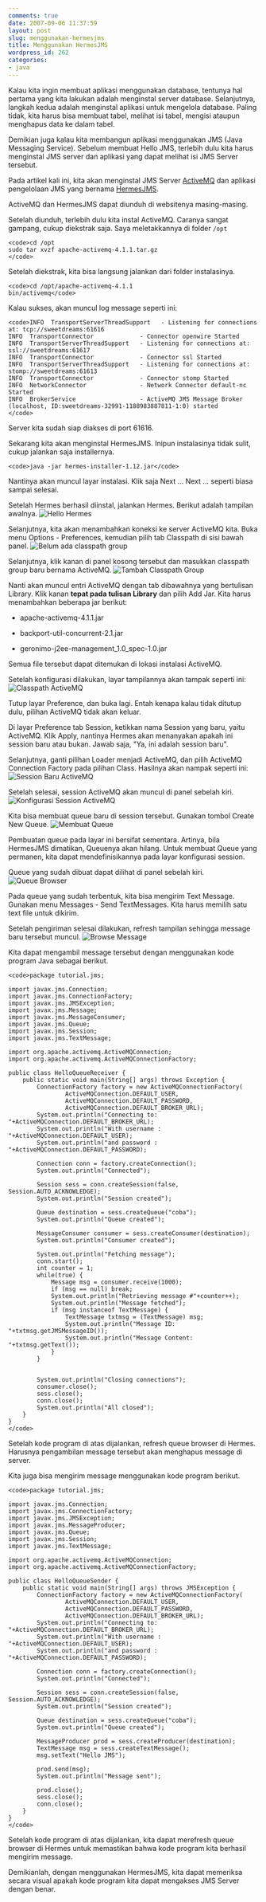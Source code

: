 ```yaml
---
comments: true
date: 2007-09-06 11:37:59
layout: post
slug: menggunakan-hermesjms
title: Menggunakan HermesJMS
wordpress_id: 262
categories:
- java
---
```


Kalau kita ingin membuat aplikasi menggunakan database, tentunya hal pertama yang kita lakukan adalah menginstal server database. Selanjutnya, langkah kedua adalah menginstal aplikasi untuk mengelola database. Paling tidak, kita harus bisa membuat tabel, melihat isi tabel, mengisi ataupun menghapus data ke dalam tabel. 

Demikian juga kalau kita membangun aplikasi menggunakan JMS (Java Messaging Service). Sebelum membuat Hello JMS, terlebih dulu kita harus menginstal JMS server dan aplikasi yang dapat melihat isi JMS Server tersebut. 

Pada artikel kali ini, kita akan menginstal JMS Server [ActiveMQ](http://activemq.apache.org/) dan aplikasi pengelolaan JMS yang bernama [HermesJMS](http://www.hermesjms.com/confluence/display/HJMS/Home).

ActiveMQ dan HermesJMS dapat diunduh di websitenya masing-masing. 

Setelah diunduh, terlebih dulu kita instal ActiveMQ. Caranya sangat gampang, cukup diekstrak saja. Saya meletakkannya di folder `/opt`


    
    <code>cd /opt
    sudo tar xvzf apache-activemq-4.1.1.tar.gz
    </code>



Setelah diekstrak, kita bisa langsung jalankan dari folder instalasinya. 

    
    <code>cd /opt/apache-activemq-4.1.1
    bin/activemq</code>



Kalau sukses, akan muncul log message seperti ini:

    
    <code>INFO  TransportServerThreadSupport   - Listening for connections at: tcp://sweetdreams:61616
    INFO  TransportConnector             - Connector openwire Started
    INFO  TransportServerThreadSupport   - Listening for connections at: ssl://sweetdreams:61617
    INFO  TransportConnector             - Connector ssl Started
    INFO  TransportServerThreadSupport   - Listening for connections at: stomp://sweetdreams:61613
    INFO  TransportConnector             - Connector stomp Started
    INFO  NetworkConnector               - Network Connector default-nc Started
    INFO  BrokerService                  - ActiveMQ JMS Message Broker (localhost, ID:sweetdreams-32991-1188983887811-1:0) started
    </code>



Server kita sudah siap diakses di port 61616.

Sekarang kita akan menginstal HermesJMS. Inipun instalasinya tidak sulit, cukup jalankan saja installernya. 

    
    <code>java -jar hermes-installer-1.12.jar</code>



Nantinya akan muncul layar instalasi. Klik saja Next ... Next ... seperti biasa sampai selesai.

Setelah Hermes berhasil diinstal, jalankan Hermes. Berikut adalah tampilan awalnya. 
![Hello Hermes ](/images/uploads/2007/09/hello-hermes.png)

Selanjutnya, kita akan menambahkan koneksi ke server ActiveMQ kita. 
Buka menu Options - Preferences, kemudian pilih tab Classpath di sisi bawah panel.
![Belum ada classpath group ](/images/uploads/2007/09/no-classpath.png)

Selanjutnya, klik kanan di panel kosong tersebut 
dan masukkan classpath group baru bernama ActiveMQ. 
![Tambah Classpath Group ](/images/uploads/2007/09/add-classpath.png)

Nanti akan muncul entri ActiveMQ dengan tab dibawahnya yang bertulisan Library. 
Klik kanan **tepat pada tulisan Library** dan pilih Add Jar. 
Kita harus menambahkan beberapa jar berikut: 




  * apache-activemq-4.1.1.jar


  * backport-util-concurrent-2.1.jar


  * geronimo-j2ee-management_1.0_spec-1.0.jar



Semua file tersebut dapat ditemukan di lokasi instalasi ActiveMQ.

Setelah konfigurasi dilakukan, layar tampilannya akan tampak seperti ini: 
![Classpath ActiveMQ ](/images/uploads/2007/09/classpath-activemq.png)

Tutup layar Preference, dan buka lagi. 
Entah kenapa kalau tidak ditutup dulu, pilihan ActiveMQ tidak akan keluar.

Di layar Preference tab Session, ketikkan nama Session yang baru, yaitu ActiveMQ. 
Klik Apply, nantinya Hermes akan menanyakan apakah ini session baru atau bukan. 
Jawab saja, "Ya, ini adalah session baru".

Selanjutnya, ganti pilihan Loader menjadi ActiveMQ, dan pilih ActiveMQ Connection Factory pada pilihan Class.
Hasilnya akan nampak seperti ini: 
![Session Baru ActiveMQ ](/images/uploads/2007/09/session-activemq.png)

Setelah selesai, session ActiveMQ akan muncul di panel sebelah kiri. 
![Konfigurasi Session ActiveMQ ](/images/uploads/2007/09/session-activemq-configured.png)

Kita bisa membuat queue baru di session tersebut. Gunakan tombol Create New Queue.
![Membuat Queue ](/images/uploads/2007/09/queue-new.png)

Pembuatan queue pada layar ini bersifat sementara. Artinya, bila HermesJMS dimatikan, Queuenya akan hilang. Untuk membuat Queue yang permanen, kita dapat mendefinisikannya pada layar konfigurasi session.

Queue yang sudah dibuat dapat dilihat di panel sebelah kiri.
![Queue Browser ](/images/uploads/2007/09/queue-browse.png)

Pada queue yang sudah terbentuk, kita bisa mengirim Text Message. 
Gunakan menu Messages - Send TextMessages. Kita harus memilih satu text file untuk dikirim.

Setelah pengiriman selesai dilakukan, refresh tampilan sehingga message baru tersebut muncul. 
![Browse Message ](/images/uploads/2007/09/queue-browse-message.png)

Kita dapat mengambil message tersebut dengan menggunakan kode program Java sebagai berikut. 

    
    <code>package tutorial.jms;
    
    import javax.jms.Connection;
    import javax.jms.ConnectionFactory;
    import javax.jms.JMSException;
    import javax.jms.Message;
    import javax.jms.MessageConsumer;
    import javax.jms.Queue;
    import javax.jms.Session;
    import javax.jms.TextMessage;
    
    import org.apache.activemq.ActiveMQConnection;
    import org.apache.activemq.ActiveMQConnectionFactory;
    
    public class HelloQueueReceiver {
    	public static void main(String[] args) throws Exception {
    		ConnectionFactory factory = new ActiveMQConnectionFactory(
    				ActiveMQConnection.DEFAULT_USER,
    				ActiveMQConnection.DEFAULT_PASSWORD,
    				ActiveMQConnection.DEFAULT_BROKER_URL);
    		System.out.println("Connecting to: "+ActiveMQConnection.DEFAULT_BROKER_URL);
    		System.out.println("With username : "+ActiveMQConnection.DEFAULT_USER);
    		System.out.println("and password : "+ActiveMQConnection.DEFAULT_PASSWORD);
    		
    		Connection conn = factory.createConnection();
    		System.out.println("Connected");
    		
    		Session sess = conn.createSession(false, Session.AUTO_ACKNOWLEDGE);
    		System.out.println("Session created");
    		
    		Queue destination = sess.createQueue("coba");
    		System.out.println("Queue created");
    		
    		MessageConsumer consumer = sess.createConsumer(destination);
    		System.out.println("Consumer created");
    		
    		System.out.println("Fetching message");
    		conn.start();
    		int counter = 1;
    		while(true) {			
    			Message msg = consumer.receive(1000);
    			if (msg == null) break;
    			System.out.println("Retrieving message #"+counter++);
    			System.out.println("Message fetched");
    			if (msg instanceof TextMessage) {
    				TextMessage txtmsg = (TextMessage) msg;
    				System.out.println("Message ID: "+txtmsg.getJMSMessageID());
    				System.out.println("Message Content: "+txtmsg.getText());
    			}
    		}
    		
    		
    		System.out.println("Closing connections");
    		consumer.close();
    		sess.close();
    		conn.close();
    		System.out.println("All closed");
    	}
    }
    </code>



Setelah kode program di atas dijalankan, refresh queue browser di Hermes. Harusnya pengambilan message tersebut akan menghapus message di server. 


Kita juga bisa mengirim message menggunakan kode program berikut. 

    
    <code>package tutorial.jms;
    
    import javax.jms.Connection;
    import javax.jms.ConnectionFactory;
    import javax.jms.JMSException;
    import javax.jms.MessageProducer;
    import javax.jms.Queue;
    import javax.jms.Session;
    import javax.jms.TextMessage;
    
    import org.apache.activemq.ActiveMQConnection;
    import org.apache.activemq.ActiveMQConnectionFactory;
    
    public class HelloQueueSender {
    	public static void main(String[] args) throws JMSException {
    		ConnectionFactory factory = new ActiveMQConnectionFactory(
    				ActiveMQConnection.DEFAULT_USER,
    				ActiveMQConnection.DEFAULT_PASSWORD,
    				ActiveMQConnection.DEFAULT_BROKER_URL);
    		System.out.println("Connecting to: "+ActiveMQConnection.DEFAULT_BROKER_URL);
    		System.out.println("With username : "+ActiveMQConnection.DEFAULT_USER);
    		System.out.println("and password : "+ActiveMQConnection.DEFAULT_PASSWORD);
    		
    		Connection conn = factory.createConnection();
    		System.out.println("Connected");
    		
    		Session sess = conn.createSession(false, Session.AUTO_ACKNOWLEDGE);
    		System.out.println("Session created");
    		
    		Queue destination = sess.createQueue("coba");
    		System.out.println("Queue created");
    		
    		MessageProducer prod = sess.createProducer(destination);
    		TextMessage msg = sess.createTextMessage();
    		msg.setText("Hello JMS");
    		
    		prod.send(msg);
    		System.out.println("Message sent");
    		
    		prod.close();
    		sess.close();
    		conn.close();
    	}
    }
    </code>



Setelah kode program di atas dijalankan, kita dapat merefresh queue browser di Hermes untuk memastikan bahwa kode program kita berhasil mengirim message.

Demikianlah, dengan menggunakan HermesJMS, kita dapat memeriksa secara visual apakah kode program kita dapat mengakses JMS Server dengan benar.
